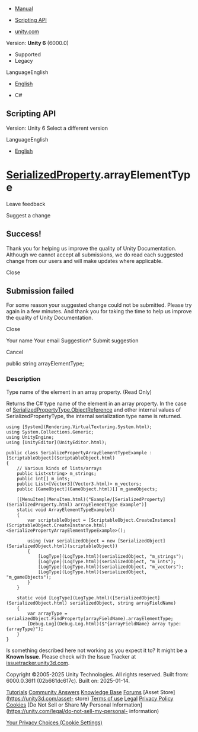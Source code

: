 [ ]()

  * [Manual](../Manual/index.html)
  * [Scripting API](../ScriptReference/index.html)

  * [unity.com](https://unity.com/)

Version: **Unity 6** (6000.0)

  * Supported
  * Legacy

LanguageEnglish

  * [English]()

  * C#

[ ](https://docs.unity3d.com)

## Scripting API

Version: Unity 6 Select a different version

LanguageEnglish

  * [English]()

#  [SerializedProperty](SerializedProperty.html).arrayElementType

Leave feedback

Suggest a change

## Success!

Thank you for helping us improve the quality of Unity Documentation. Although
we cannot accept all submissions, we do read each suggested change from our
users and will make updates where applicable.

Close

## Submission failed

For some reason your suggested change could not be submitted. Please <a>try
again</a> in a few minutes. And thank you for taking the time to help us
improve the quality of Unity Documentation.

Close

Your name Your email Suggestion* Submit suggestion

Cancel

[ ]()

public string arrayElementType;

### Description

Type name of the element in an array property. (Read Only)

Returns the C# type name of the element in an array property. In the case of
[SerializedPropertyType.ObjectReference](SerializedPropertyType.ObjectReference.html)
and other internal values of SerializedPropertyType, the internal
serialization type name is returned.

    
    
    using [System](Rendering.VirtualTexturing.System.html);
    using System.Collections.Generic;
    using UnityEngine;
    using [UnityEditor](UnityEditor.html);  
      
    public class SerializePropertyArrayElementTypeExample : [ScriptableObject](ScriptableObject.html)
    {
        // Various kinds of lists/arrays
        public List<string> m_strings;
        public int[] m_ints;
        public List<[Vector3](Vector3.html)> m_vectors;
        public [GameObject](GameObject.html)[] m_gameObjects;  
      
        [[MenuItem](MenuItem.html)("Example/[SerializedProperty](SerializedProperty.html) arrayElementType Example")]
        static void ArrayElementTypeExample()
        {
            var scriptableObject = [ScriptableObject.CreateInstance](ScriptableObject.CreateInstance.html)<SerializePropertyArrayElementTypeExample>();  
      
            using (var serializedObject = new [SerializedObject](SerializedObject.html)(scriptableObject))
            {
                [LogType](LogType.html)(serializedObject, "m_strings");
                [LogType](LogType.html)(serializedObject, "m_ints");
                [LogType](LogType.html)(serializedObject, "m_vectors");
                [LogType](LogType.html)(serializedObject, "m_gameObjects");
            }
        }  
      
        static void [LogType](LogType.html)([SerializedObject](SerializedObject.html) serializedObject, string arrayFieldName)
        {
            var arrayType = serializedObject.FindProperty(arrayFieldName).arrayElementType;
            [Debug.Log](Debug.Log.html)($"{arrayFieldName} array type: {arrayType}");
        }
    }
    

Is something described here not working as you expect it to? It might be a
**Known Issue**. Please check with the Issue Tracker at
[issuetracker.unity3d.com](https://issuetracker.unity3d.com).

Copyright ©2005-2025 Unity Technologies. All rights reserved. Built from:
6000.0.36f1 (02b661dc617c). Built on: 2025-01-14.

[Tutorials](https://unity3d.com/learn) [Community
Answers](https://answers.unity3d.com) [Knowledge
Base](https://support.unity3d.com/hc/en-us)
[Forums](https://forum.unity3d.com) [Asset Store](https://unity3d.com/asset-
store) [Terms of use](https://docs.unity3d.com/Manual/TermsOfUse.html)
[Legal](https://unity.com/legal) [Privacy
Policy](https://unity.com/legal/privacy-policy)
[Cookies](https://unity.com/legal/cookie-policy) [Do Not Sell or Share My
Personal Information](https://unity.com/legal/do-not-sell-my-personal-
information)

[Your Privacy Choices (Cookie Settings)](javascript:void\(0\);)

